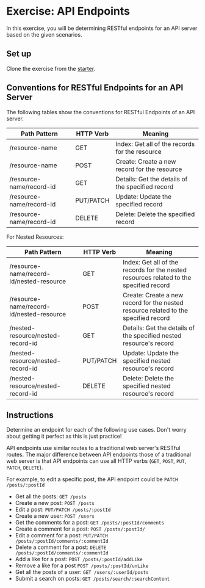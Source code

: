 # Exercise: API Endpoints

In this exercise, you will be determining RESTful endpoints for an API server
based on the given scenarios.

## Set up

Clone the exercise from the [starter].

## Conventions for RESTful Endpoints for an API Server

The following tables show the conventions for RESTful Endpoints of an API
server.

| Path Pattern             | HTTP Verb | Meaning                                          |
| ------------------------ | --------- | ------------------------------------------------ |
| /resource-name           | GET       | Index: Get all of the records for the resource   |
| /resource-name           | POST      | Create: Create a new record for the resource     |
| /resource-name/record-id | GET       | Details: Get the details of the specified record |
| /resource-name/record-id | PUT/PATCH | Update: Update the specified record              |
| /resource-name/record-id | DELETE    | Delete: Delete the specified record              |

For Nested Resources:

| Path Pattern                             | HTTP Verb | Meaning                                                                                |
| ---------------------------------------- | --------- | -------------------------------------------------------------------------------------- |
| /resource-name/record-id/nested-resource | GET       | Index: Get all of the records for the nested resources related to the specified record |
| /resource-name/record-id/nested-resource | POST      | Create: Create a new record for the nested resource related to the specified record    |
| /nested-resource/nested-record-id        | GET       | Details: Get the details of the specified nested resource's record                     |
| /nested-resource/nested-record-id        | PUT/PATCH | Update: Update the specified nested resource's record                                  |
| /nested-resource/nested-record-id        | DELETE    | Delete: Delete the specified nested resource's record                                  |

## Instructions

Determine an endpoint for each of the following use cases. Don't worry about
getting it perfect as this is just practice!

API endpoints use similar routes to a traditional web server's RESTful routes.
The major difference between API endpoints those of a traditional web server is
that API endpoints can use all HTTP verbs (`GET`, `POST`, `PUT`, `PATCH`,
`DELETE`).

For example, to edit a specific post, the API endpoint could be
`PATCH /posts/:postId`

- Get all the posts: `GET /posts`
- Create a new post: `POST /posts`
- Edit a post: `PUT/PATCH /posts/:postId`
- Create a new user: `POST /users`
- Get the comments for a post: `GET /posts/:postId/comments`
- Create a comment for a post: `POST /posts/:postId/`
- Edit a comment for a post: `PUT/PATCH /posts/:postId/comments/:commentId`
- Delete a comment for a post: `DELETE /posts/:postId/comments/:commentId`
- Add a like for a post: `POST /posts/:postId/addLike`
- Remove a like for a post `POST /posts/:postId/unLike`
- Get all the posts of a user: `GET /users/:userId/posts`
- Submit a search on posts: `GET /posts/search/:searchContent`

[starter]: https://github.com/appacademy/practice-for-week-08-creating-api-docs